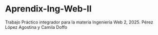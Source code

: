# Aprendix-Ing-Web-II
Trabajo Práctico integrador para la materia Ingeniería Web 2, 2025. Pérez López Agostina y Camila Doffo
